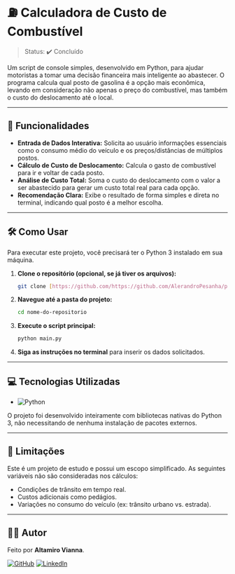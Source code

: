 # ⛽ Calculadora de Custo de Combustível

> Status: ✔️ Concluído

Um script de console simples, desenvolvido em Python, para ajudar motoristas a tomar uma decisão financeira mais inteligente ao abastecer. O programa calcula qual posto de gasolina é a opção mais econômica, levando em consideração não apenas o preço do combustível, mas também o custo do deslocamento até o local.

---

## 🚀 Funcionalidades

- **Entrada de Dados Interativa:** Solicita ao usuário informações essenciais como o consumo médio do veículo e os preços/distâncias de múltiplos postos.
- **Cálculo de Custo de Deslocamento:** Calcula o gasto de combustível para ir e voltar de cada posto.
- **Análise de Custo Total:** Soma o custo do deslocamento com o valor a ser abastecido para gerar um custo total real para cada opção.
- **Recomendação Clara:** Exibe o resultado de forma simples e direta no terminal, indicando qual posto é a melhor escolha.

---

## 🛠️ Como Usar

Para executar este projeto, você precisará ter o Python 3 instalado em sua máquina.

1.  **Clone o repositório (opcional, se já tiver os arquivos):**
    ```bash
    git clone [https://github.com/https://github.com/AlerandroPesanha/projeto-combustivel](https://github.com/https://github.com/AlerandroPesanha/projeto-combustivel)
    ```

2.  **Navegue até a pasta do projeto:**
    ```bash
    cd nome-do-repositorio
    ```

3.  **Execute o script principal:**
    ```bash
    python main.py
    ```
4.  **Siga as instruções no terminal** para inserir os dados solicitados.

---

## 💻 Tecnologias Utilizadas

- ![Python](https://img.shields.io/badge/Python-3776AB?style=for-the-badge&logo=python&logoColor=white)

O projeto foi desenvolvido inteiramente com bibliotecas nativas do Python 3, não necessitando de nenhuma instalação de pacotes externos.

---

## 📝 Limitações

Este é um projeto de estudo e possui um escopo simplificado. As seguintes variáveis não são consideradas nos cálculos:

-   Condições de trânsito em tempo real.
-   Custos adicionais como pedágios.
-   Variações no consumo do veículo (ex: trânsito urbano vs. estrada).

---

## 👨‍💻 Autor

Feito por **Altamiro Vianna**.

[![GitHub](https://img.shields.io/badge/GitHub-181717?style=for-the-badge&logo=github&logoColor=white)](https://github.com/seu-usuario)
[![LinkedIn](https://img.shields.io/badge/LinkedIn-0A66C2?style=for-the-badge&logo=linkedin&logoColor=white)](https://www.linkedin.com/in/altamiro-vianna/)